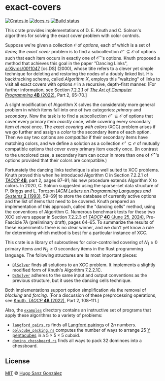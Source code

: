 # exact-covers

[![Crates.io](https://img.shields.io/crates/v/exact-covers)](https://crates.io/crates/exact-covers)
[![docs.rs](https://img.shields.io/docsrs/exact-covers)](https://docs.rs/exact-covers)
[![Build status](https://github.com/hsanzg/exact-covers/actions/workflows/test.yml/badge.svg)](https://github.com/hsanzg/exact-covers/actions/)

<!-- These link definitions take precedence over matching ones below. -->
[`Problem`]: https://docs.rs/exact-covers/latest/exact_covers/struct.Problem.html
[`DlSolver`]: https://docs.rs/exact-covers/latest/exact_covers/struct.DlSolver.html
[`DcSolver`]: https://docs.rs/exact-covers/latest/exact_covers/struct.DcSolver.html

<!-- The following section is autogenerated by the cargo-sync-readme utility;
     to modify its contents, update the crate documentation in the `src/lib.rs`
     file and run the `cargo sync-readme` command. -->

<!-- cargo-sync-readme start -->

This crate provides implementations of D. E. Knuth and C. Solnon's
algorithms for solving the exact cover problem with color controls.

Suppose we're given a collection $\mathcal{O}$ of _options_, each of which is
a set of _items_; the _exact cover_ problem is to find a subcollection
$\mathcal{O}^\star\subseteq\mathcal{O}$ of options such that each item occurs
in exactly one of $\mathcal{O}^\star$'s options. Knuth proposed a method that
achieves this goal in the paper "Dancing Links", [arXiv:cs/0011047][dl] [cs.DS]
(2000), whose title refers to a clever yet simple technique for deleting and
restoring the nodes of a doubly linked list. His backtracking scheme, called
_Algorithm X_, employs this "waltzing" of links to visit all exact covers
with options $\mathcal{O}$ in a recursive, depth-first manner. [For further
information, see Section 7.2.2.1 of [_The Art of Computer Programming_ **4B** (2022)][taocp4b],
Part 2, 65–70.]

A slight modification of Algorithm X solves the considerably more general
problem in which items fall into one of two categories: _primary_ and _secondary_.
Now the task is to find a subcollection $\mathcal{O}^\star\subseteq\mathcal{O}$
of options that cover every primary item _exactly_ once, while covering every
secondary item _at most_ once. The _exact covering with colors_ (XCC) problem
arises if we go further and assign a _color_ to the secondary items of each
option. Then we say two options are _compatible_ if their secondary items
have matching colors, and we define a solution as a collection $\mathcal{O}^\star\subseteq\mathcal{O}$
of mutually compatible options that cover every primary item exactly once.
(In contrast to the uncolored case, a secondary item can occur in more than
one of $\mathcal{O}^\star$'s options provided that their colors are compatible.)

Fortunately the dancing links technique is also well suited to XCC problems.
Knuth proved this when he introduced Algorithm C in Section 7.2.2.1 of
[_TAOCP_ **4B**][taocp4b], part 2, pages 87–91; his new procedure extends
Algorithm X to colors. In 2020, C. Solnon suggested using the sparse-set
data structure of P. Briggs and L. Torczon [[_ACM Letters on Programming Languages and Systems_ **2** (1993)][sparsesets],
59–69] to store the database of currently active options and the list of
items that need to be covered. Knuth prepared an implementation of this
approach, called the "dancing cells" method, using the conventions of
Algorithm C. Numerous benchmark tests for these two XCC solvers appear
in Section 7.2.2.3 of [_TAOCP_ **4C** (June 25, 2024)][taocp4c], Pre-Fascicle
7A (preliminary draft), pages 64–65. To summarize the results of these
experiments: there is no clear winner, and we don't yet know a rule for
determining which method is best for a particular instance of XCC.

This crate is a library of subroutines for color-controlled covering of
$N_1\ge0$ primary items and $N_2\ge0$ secondary items in the Rust
programming language. The following structures are its most important pieces:
- [`DlSolver`] finds all solutions to an XCC problem. It implements
  a slightly modified form of Knuth's Algorithm 7.2.2.1C.
- [`DcSolver`] adheres to the same input and output conventions as the
  previous structure, but it uses the dancing cells technique.

Both implementations support option simplification via the removal of
_blocking_ and _forcing_. [For a discussion of these preprocessing operations,
see [Knuth, _TAOCP_ **4B** (2022)][taocp4b], Part 2, 108–111.]

Also, the [`examples`] directory contains an instructive set of programs
that apply these algorithms to a variety of problems:
- [`langford_pairs.rs`] finds all [Langford pairings] of $2n$ numbers.
- [`polycube_packing.rs`] computes the number of ways to arrange 25 [Y pentacubes]
  in a $5\times5\times5$ cuboid.
- [`domino_chessboard.rs`] finds all ways to pack 32 dominoes into a chessboard.

[dl]: https://arxiv.org/pdf/cs/0011047.pdf
[taocp4b]: https://www-cs-faculty.stanford.edu/~knuth/taocp.html#vol4
[taocp4c]: https://cs.stanford.edu/~knuth/fasc7a.ps.gz
[sparsesets]: https://dl.acm.org/doi/pdf/10.1145/176454.176484
[`examples`]: https://github.com/hsanzg/exact-covers/tree/main/examples
[`langford_pairs.rs`]: https://github.com/hsanzg/exact-covers/blob/main/examples/langford_pairs.rs
[Langford pairings]: https://en.wikipedia.org/wiki/Langford_pairing
[`polycube_packing.rs`]: https://github.com/hsanzg/exact-covers/blob/main/examples/polycube_packing.rs
[Y pentacubes]: https://en.wikipedia.org/wiki/Polycube
[`domino_chessboard.rs`]: https://github.com/hsanzg/exact-covers/blob/main/examples/domino_chessboard.rs

<!-- cargo-sync-readme end -->

## License

[MIT](LICENSE) &copy; [Hugo Sanz González](https://hgsg.me)
